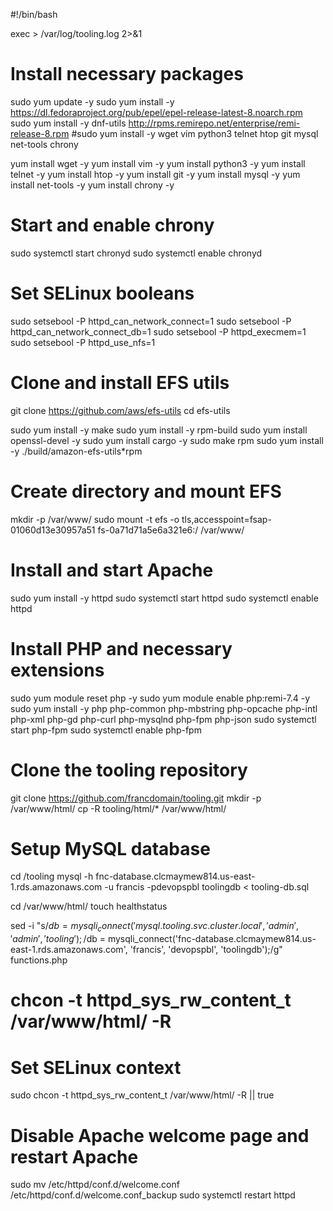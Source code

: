 #!/bin/bash

exec > /var/log/tooling.log 2>&1

# Install necessary packages
sudo yum update -y
sudo yum install -y https://dl.fedoraproject.org/pub/epel/epel-release-latest-8.noarch.rpm
sudo yum install -y dnf-utils http://rpms.remirepo.net/enterprise/remi-release-8.rpm
#sudo yum install -y wget vim python3 telnet htop git mysql net-tools chrony

yum install wget -y
yum install vim -y
yum install python3 -y
yum install telnet -y
yum install htop -y
yum install git -y
yum install mysql -y
yum install net-tools -y
yum install chrony -y

# Start and enable chrony
sudo systemctl start chronyd
sudo systemctl enable chronyd

# Set SELinux booleans
sudo setsebool -P httpd_can_network_connect=1
sudo setsebool -P httpd_can_network_connect_db=1
sudo setsebool -P httpd_execmem=1
sudo setsebool -P httpd_use_nfs=1

# Clone and install EFS utils
git clone https://github.com/aws/efs-utils
cd efs-utils

sudo yum install -y make
sudo yum install -y rpm-build
sudo yum install openssl-devel -y
sudo yum install cargo -y
sudo make rpm
sudo yum install -y ./build/amazon-efs-utils*rpm

# Create directory and mount EFS
mkdir -p /var/www/
sudo mount -t efs -o tls,accesspoint=fsap-01060d13e30957a51 fs-0a71d71a5e6a321e6:/ /var/www/

# Install and start Apache
sudo yum install -y httpd
sudo systemctl start httpd
sudo systemctl enable httpd

# Install PHP and necessary extensions
sudo yum module reset php -y
sudo yum module enable php:remi-7.4 -y
sudo yum install -y php php-common php-mbstring php-opcache php-intl php-xml php-gd php-curl php-mysqlnd php-fpm php-json
sudo systemctl start php-fpm
sudo systemctl enable php-fpm

# Clone the tooling repository
git clone https://github.com/francdomain/tooling.git
mkdir -p /var/www/html/
cp -R tooling/html/* /var/www/html/

# Setup MySQL database
cd /tooling
mysql -h fnc-database.clcmaymew814.us-east-1.rds.amazonaws.com -u francis -pdevopspbl toolingdb < tooling-db.sql

cd /var/www/html/
touch healthstatus

sed -i "s/$db = mysqli_connect('mysql.tooling.svc.cluster.local', 'admin', 'admin', 'tooling');/$db = mysqli_connect('fnc-database.clcmaymew814.us-east-1.rds.amazonaws.com', 'francis', 'devopspbl', 'toolingdb');/g" functions.php
# chcon -t httpd_sys_rw_content_t /var/www/html/ -R

# Set SELinux context
sudo chcon -t httpd_sys_rw_content_t /var/www/html/ -R || true

# Disable Apache welcome page and restart Apache
sudo mv /etc/httpd/conf.d/welcome.conf /etc/httpd/conf.d/welcome.conf_backup
sudo systemctl restart httpd
